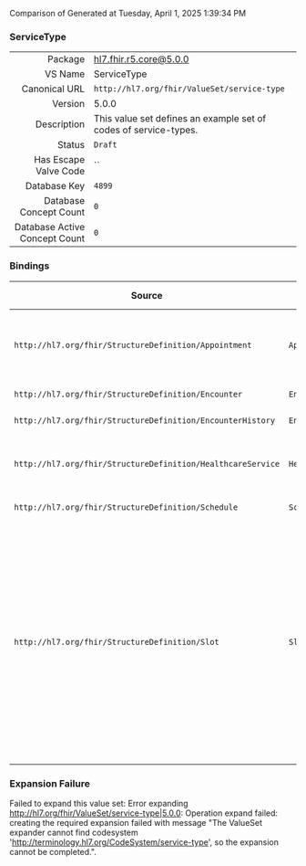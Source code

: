 Comparison of 
Generated at Tuesday, April 1, 2025 1:39:34 PM

### ServiceType

|      |     |
| ---: | --- |
| Package | hl7.fhir.r5.core@5.0.0 |
| VS Name | ServiceType |
| Canonical URL | `http://hl7.org/fhir/ValueSet/service-type` |
| Version | 5.0.0 |
| Description | This value set defines an example set of codes of service-types. |
| Status | `Draft` |
| Has Escape Valve Code | `` |
| Database Key | `4899` |
| Database Concept Count | `0` |
| Database Active Concept Count | `0` |
### Bindings

| Source | Element | Binding | Strength | Element Short |
| ------ | ------- | ------- | -------- | ------------- |
| `http://hl7.org/fhir/StructureDefinition/Appointment` | `Appointment.serviceType` | `http://hl7.org/fhir/ValueSet/service-type` | `Example` | The specific service that is to be performed during this appointment |
| `http://hl7.org/fhir/StructureDefinition/Encounter` | `Encounter.serviceType` | `http://hl7.org/fhir/ValueSet/service-type` | `Example` | Specific type of service |
| `http://hl7.org/fhir/StructureDefinition/EncounterHistory` | `EncounterHistory.serviceType` | `http://hl7.org/fhir/ValueSet/service-type` | `Example` | Specific type of service |
| `http://hl7.org/fhir/StructureDefinition/HealthcareService` | `HealthcareService.type` | `http://hl7.org/fhir/ValueSet/service-type` | `Example` | Type of service that may be delivered or performed |
| `http://hl7.org/fhir/StructureDefinition/Schedule` | `Schedule.serviceType` | `http://hl7.org/fhir/ValueSet/service-type` | `Example` | Specific service |
| `http://hl7.org/fhir/StructureDefinition/Slot` | `Slot.serviceType` | `http://hl7.org/fhir/ValueSet/service-type` | `Example` | The type of appointments that can be booked into this slot (ideally this would be an identifiable service - which is at a location, rather than the location itself). If provided then this overrides the value provided on the Schedule resource |

### Expansion Failure

Failed to expand this value set: Error expanding http://hl7.org/fhir/ValueSet/service-type|5.0.0: Operation expand failed: creating the required expansion failed with message "The ValueSet expander cannot find codesystem 'http://terminology.hl7.org/CodeSystem/service-type', so the expansion cannot be completed.".
